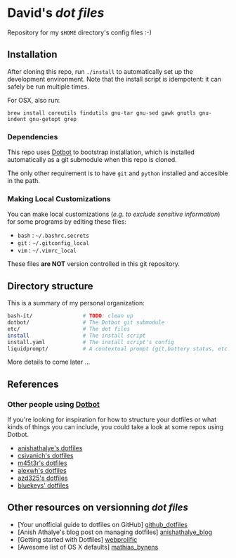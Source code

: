 # David's _dot files_
Repository for my `$HOME` directory's config files :-)


## Installation
After cloning this repo, run `./install` to automatically set up the development environment.
Note that the install script is idempotent: it can safely be run multiple times.

For OSX, also run:
```
brew install coreutils findutils gnu-tar gnu-sed gawk gnutls gnu-indent gnu-getopt grep
```

### Dependencies
This repo uses [Dotbot][dotbot] to bootstrap installation, which is installed automatically as a git submodule when this repo is cloned.

The only other requirement is to have `git` and `python` installed and accesible in the path.

### Making Local Customizations
You can make local customizations (_e.g. to exclude sensitive information_) for some programs by editing these files:

- `bash` : `~/.bashrc.secrets`
- `git` : `~/.gitconfig_local`
- `vim` : `~/.vimrc_local`

These files **are NOT** version controlled in this git repository.



## Directory structure
This is a summary of my personal organization:
```bash
bash-it/                # TODO: clean up
dotbot/                 # The Dotbot git submodule
etc/                    # The dot files
install                 # The install script 
install.yaml            # The install script's config
liquidprompt/           # A contextual prompt (git,battery status, etc.)
```
More details to come later ...


## References

### Other people using [Dotbot][dotbot]

If you're looking for inspiration for how to structure your dotfiles or what kinds of things you can include, you could take a look at some repos using Dotbot.

- [anishathalye's dotfiles][anishathalye_dotfiles]
- [csivanich's dotfiles][csivanich_dotfiles]
- [m45t3r's dotfiles][m45t3r_dotfiles]
- [alexwh's dotfiles][alexwh_dotfiles]
- [azd325's dotfiles][azd325_dotfiles]
- [bluekeys' dotfiles][bluekeys_dotfiles]


## Other resources on versionning _dot files_
- [Your unofficial guide to dotfiles on GitHub] [github_dotfiles]
- [Anish Athalye's blog post on managing dotfiles] [anishathalye_blog]
- [Getting started with Dotfiles] [webprolific]
- [Awesome list of OS X defaults] [mathias_bynens]


[dotbot]: https://github.com/anishathalye/dotbot
[fork]: https://github.com/anishathalye/dotfiles_template/fork
[anishathalye_dotfiles]: https://github.com/anishathalye/dotfiles
[csivanich_dotfiles]: https://github.com/csivanich/dotfiles
[m45t3r_dotfiles]: https://github.com/m45t3r/dotfiles
[alexwh_dotfiles]: https://github.com/alexwh/dotfiles
[azd325_dotfiles]: https://github.com/Azd325/dotfiles
[bluekeys_dotfiles]: https://github.com/bluekeys/.dotfiles
[github_dotfiles]: https://dotfiles.github.io/
[anishathalye_blog]:  http://www.anishathalye.com/2014/08/03/managing-your-dotfiles/
[webprolific]: https://medium.com/@webprolific/getting-started-with-dotfiles-43c3602fd789
[mathias_bynens]: https://github.com/mathiasbynens/dotfiles
